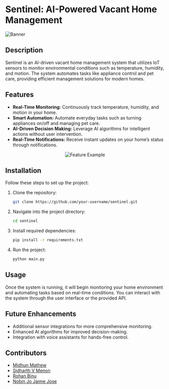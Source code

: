 # Sentinel: AI-Powered Vacant Home Management

![Banner](https://github.com/memidhun/SineWave/blob/782b734ec367fb1916d9d1ba8f7102134efb7422/App%20Images/image.png)

## Description
Sentinel is an AI-driven vacant home management system that utilizes IoT sensors to monitor environmental conditions such as temperature, humidity, and motion. The system automates tasks like appliance control and pet care, providing efficient management solutions for modern homes.

## Features
- **Real-Time Monitoring:** Continuously track temperature, humidity, and motion in your home.
- **Smart Automation:** Automate everyday tasks such as turning appliances on/off and managing pet care.
- **AI-Driven Decision Making:** Leverage AI algorithms for intelligent actions without user intervention.
- **Real-Time Notifications:** Receive instant updates on your home’s status through notifications.

<div align="center">
    <img src="https://github.com/memidhun/SineWave/blob/eb054f7430d29ed948c17a4fc18ba4b141e46b9c/App%20Images/Screenshot%202024-10-04%20235112.png" alt="Feature Example" />
</div>

## Installation
Follow these steps to set up the project:

1. Clone the repository:
   ```bash
   git clone https://github.com/your-username/sentinel.git
   ```
2. Navigate into the project directory:
   ```bash
   cd sentinel
   ```
3. Install required dependencies:
   ```bash
   pip install -r requirements.txt
   ```
4. Run the project:
   ```bash
   python main.py
   ```

## Usage
Once the system is running, it will begin monitoring your home environment and automating tasks based on real-time conditions. You can interact with the system through the user interface or the provided API.


## Future Enhancements
- Additional sensor integrations for more comprehensive monitoring.
- Enhanced AI algorithms for improved decision-making.
- Integration with voice assistants for hands-free control.

## Contributors
- [Midhun Mathew](https://github.com/your-username)
- [Sidharth V Menon](https://github.com/team-member-1)
- [Rohan Binu](https://github.com/team-member-2)
- [Nobin Jo Jaime Jose](https://github.com/team-member-2)
